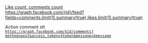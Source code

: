 [Like count, comments count](http://stackoverflow.com/questions/17755753/how-to-get-likes-count-when-searching-facebook-graph-api-with-search-xxx) <br>
https://graph.facebook.com/{id}/feed?fields=comments.limit(1).summary(true),likes.limit(1).summary(true)

Action comment stt <br>
<code>https://graph.facebook.com/$id/comments?method=post&access_token=$token&message=$message</code>
